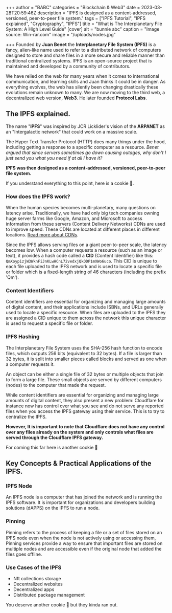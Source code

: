 +++
author = "BABC"
categories = "Blockchain & Web3"
date = 2023-03-28T20:59:46Z
description = "IPFS is designed as a content-addressed, versioned, peer-to-peer file system."
tags = ["IPFS Tutorial", "IPFS explained", "Cryptography", "IPFS"]
title = "What is The Interplanetary File System: A High Level Guide"
[cover]
alt = "bunnie abc"
caption = "Image source: Win-rar.com"
image = "/uploads/nodes.jpg"

+++
Founded by **Juan Benet** the **Interplanetary File System (IPFS)** is a fancy, alien-like name used to refer to a distributed network of computers designed to store and share files in a more secure and reliable manner than traditional centralized systems. IPFS is an open-source project that is maintained and developed by a community of contributors.

We have relied on the web for many years when it comes to international communication, and learning skills and Juan thinks it could be in danger. As everything evolves, the web has silently been changing drastically these evolutions remain unknown to many. We are now moving to the third web, a decentralized web version, **Web3**. He later founded **Protocol Labs**.

## The IPFS explained.

The name "**IPFS**" was inspired by JCR Licklider's vision of the **ARPANET** as an "Intergalactic network" that could work on a massive scale.

The Hyper Text Transfer Protocol (HTTP)  does many things under the hood, including getting a response to a specific computer as a resource. _Benet argued that since servers sometimes go down causing outages, why don't I just send you what you need if at all I have it?_

**IPFS was then designed as a content-addressed, versioned, peer-to-peer file system.**

If you understand everything to this point, here is a cookie 🍪.

### How does the IPFS work?

When the human species becomes multi-planetary, many questions on latency arise. Traditionally, we have had only big tech companies owning huge server farms like Google, Amazon, and Microsoft to access information from these servers (Content Delivery Networks) CDNs are used to improve speed. These CDNs are located at different places in different locations. [Read more about CDNs](https://www.cloudflare.com/learning/cdn/what-is-a-cdn/).

Since the IPFS allows serving files on a giant peer-to-peer scale, the latency becomes low. When a computer requests a resource (such as an image or text), it provides a hash code called a **CID** (Content Identifier) like this: `QmXoypizjW3WknFiJnKLwHCnL72vedxjQkDDP1mXWo6uco`. This CID is unique to each file uploaded to the IPFS network and is used to locate a specific file or folder which is a fixed-length string of 46 characters (including the prefix 'Qm').

### Content Identifiers

Content identifiers are essential for organizing and managing large amounts of digital content, and their applications include ISBNs, and URLs generally used to locate a specific resource. When files are uploaded to the IPFS they are assigned a CID unique to them across the network this unique character is used to request a specific file or folder.

### IPFS Hashing

The Interplanetary File System uses the SHA-256 hash function to encode files, which outputs 256 bits (equivalent to 32 bytes). If a file is larger than 32 bytes, it is split into smaller pieces called blocks and served as one when a computer requests it.

An object can be either a single file of 32 bytes or multiple objects that join to form a large file. These small objects are served by different computers (nodes) to the computer that made the request.

While content identifiers are essential for organizing and managing large amounts of digital content, they also present a new problem: Cloudflare for instance now has control over what you see and do not serve any reported files when you access the IPFS gateway using their service. This is to try to centralize the IPFS.

**However, It is important to note that Cloudflare does not have any control over any files already on the system and only controls what files are served through the Cloudflare IPFS gateway.**

For coming this far here is another cookie 🍪

## Key Concepts & Practical Applications of the IPFS.

### IPFS Node

An IPFS node is a computer that has joined the network and is running the IPFS software. It is important for organizations and developers building solutions (dAPPS) on the IPFS to run a node.

### Pinning

Pinning refers to the process of keeping a file or a set of files stored on an IPFS node even when the node is not actively using or accessing them, Pinning services provide a way to ensure that important files are stored on multiple nodes and are accessible even if the original node that added the files goes offline.

### Use Cases of the IPFS

* Nft collections storage
* Decentralized websites
* Decentralized apps
* Distributed package management

You deserve another cookie 🍪 but they kinda ran out.